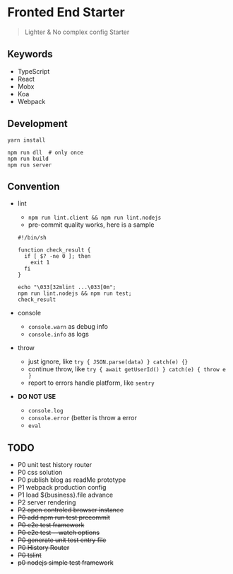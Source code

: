 # Fronted End Starter

> Lighter & No complex config Starter

## Keywords

* TypeScript
* React
* Mobx
* Koa
* Webpack

## Development

```
yarn install

npm run dll  # only once
npm run build
npm run server
```

## Convention
* lint
  * `npm run lint.client && npm run lint.nodejs`
  * pre-commit quality works, here is a sample
  ```
  #!/bin/sh

  function check_result {
    if [ $? -ne 0 ]; then
      exit 1
    fi
  }

  echo "\033[32mlint ...\033[0m";
  npm run lint.nodejs && npm run test;
  check_result
  ```

* console
  * `console.warn` as debug info
  * `console.info` as logs


* throw
  * just ignore, like `try { JSON.parse(data) } catch(e) {} `
  * continue throw, like `try { await getUserId() } catch(e) { throw e } `
  * report to errors handle platform, like `sentry`

* __DO NOT USE__
  * `console.log`
  * `console.error` (better is throw a error
  * `eval`


## TODO
* P0 unit test history router
* P0 css solution
* P0 publish blog as readMe prototype
* P1 webpack production config
* P1 load ${business}.file advance
* P2 server rendering
* ~~P2 open controled browser instance~~
* ~~P0 add npm run test precommit~~
* ~~P0 e2e test framework~~
* ~~P0 e2e test --watch options~~
* ~~P0 generate unit test entry file~~
* ~~P0 History Router~~
* ~~P0 tslint~~
* ~~p0 nodejs simple test framework~~


